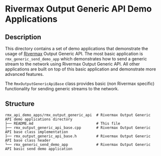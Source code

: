 # Rivermax Output Generic API Demo Applications

## Description

This directory contains a set of demo applications that demonstrate the usage of
[Rivermax](https://developer.nvidia.com/networking/rivermax) Output Generic API. The most basic
application is `rmx_generic_send_demo_app` which demonstrates how to send a generic stream to the network
using Rivermax Output Generic API. All other applications are built on top of this basic application
and demonstrate more advanced features.

The `RmxOutputGenericApiBase` class provides basic (non Rivermax specific) functionality
for sending generic streams to the network.

## Structure

```
rmx_api_demo_apps/rmx_output_generic_api  # Rivermax Output Generic API demo applications directory
├── README.md                             # This file
├── rmx_output_generic_api_base.cpp       # Rivermax Output Generic API base class implementation
├── rmx_output_generic_api_base.h         # Rivermax Output Generic API base class header
└── rmx_generic_send_demo_app             # Rivermax Output Generic API basic send demo application
```
